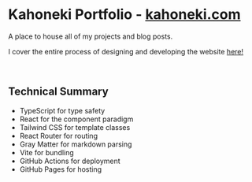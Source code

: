 # Kahoneki Portfolio - [kahoneki.com](https://kahoneki.com/)
A place to house all of my projects and blog posts.

I cover the entire process of designing and developing the website [here!](https://kahoneki.com/#/blog/Kahoneki.com%20-%20Development%20Journey)

<br>

## Technical Summary
- TypeScript for type safety
- React for the component paradigm
- Tailwind CSS for template classes
- React Router for routing
- Gray Matter for markdown parsing
- Vite for bundling
- GitHub Actions for deployment
- GitHub Pages for hosting
